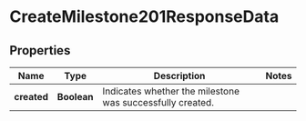 

# CreateMilestone201ResponseData


## Properties

| Name | Type | Description | Notes |
|------------ | ------------- | ------------- | -------------|
|**created** | **Boolean** | Indicates whether the milestone was successfully created. |  |



